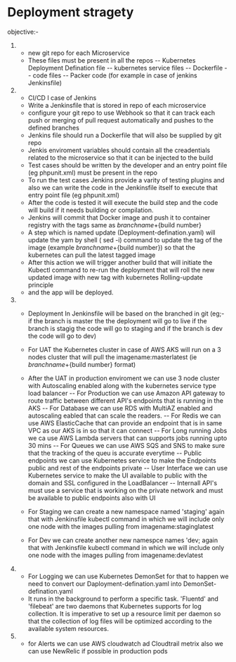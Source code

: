 # Deployment stragety 


objective:- 
1.  - new git repo for each Microservice
    - These files must be present in all the repos
        -- Kubernetes Deployment Defination file 
        -- kubernetes service files
        -- Dockerfile
        -- code files
        -- Packer code (for example in case of jenkins Jenkinsfile)

2.  - CI/CD I case of Jenkins
    - Write a Jenkinsfile that is stored in repo of each microservice
    - configure your git repo to use Webhook so that it can track each push or merging of pull request automatically and pushes to the defined branches
    - Jenkins file should run a Dockerfile that will also be supplied by git repo 
    - Jenkis enviroment variables should contain all the creadentials related to the microservice so that it can be injected to the build 
    - Test cases should be written by the developer and an entry point file (eg phpunit.xml) must be present in the repo
    - To run the test cases Jenkins provide a varity of testing plugins and also we can write the code in the Jenkinsfile itself to execute that entry point file (eg phpunit.xml)
    - After the code is  tested it will execute the build step and the code will build if it needs building or compilation.
    - Jenkins will commit that Docker image and push it to container registry  with the tags same as ${branch name}+${build number}
    - A step which is named  update (Deployment-defination.yaml) will update the yam by shell ( sed -i) command to update the tag of the image (example ${branch name}+${build number}) so that the kubernetes can pull the latest tagged image
    - After this action we will trigger another build that will initiate the Kubectl command to re-run the deployment that will roll the new updated image with new tag with kubernetes Rolling-update principle
    - and the app will be deployed.

3.  - Deployment In Jenkinsfile will be based on the branched in git (eg;- if the branch is master the the deployment will go to live if the branch is stagig the code will go to staging and if the branch is dev the code will go to dev)
    - For UAT the Kubernetes cluster in case of AWS AKS will run on a 3 nodes cluster that will pull the imagename:masterlatest (ie ${branch name}+${build number} format)
    - After the UAT in production enviroment we can use 3 node cluster with Autoscaling enabled along with the kubernetes service type load balancer 
        -- For Production we can use Amazon API gateway to route traffic between different API's endpoints that is running in the AKS 
        -- For Database we can use RDS with MultiAZ enabled and autoscaling eabled that can scale the readers.
        -- For Redis we can use AWS ElasticCache that can provide an endpoint that is in same VPC as our AKS is in so that it can connect 
        -- For Long running Jobs we ca use AWS Lambda servers that can supports jobs running upto 30 mins
        -- For Queues we can use AWS SQS and SNS to make sure that the tracking of the queu is accurate everytime
        -- Public endpoints we can use Kubernetes service to make the Endpoints public and rest of the endpoints private
        -- User Interface we can use Kubernetes service to make the UI available to public with the domain and SSL configured in the LoadBalancer
        -- Internall API's must use a service that is working on the private network and must be available to public endpoints also with UI

    - For Staging we can create a new namespace  named 'staging' again that with Jenkinsfile kubectl command in which we will include only one node with the images pulling from imagename:staginglatest
    - For Dev we can create another new namespce names 'dev; again that with Jenkinsfile kubectl command in which we will include only one node with the images pulling from imagename:devlatest

4.  - For Logging we can use Kubernetes DemonSet for that to happen we need to convert our Daployment-defination.yaml into DemonSet-defination.yaml
    -  It runs in the background to perform a specific task. 'Fluentd' and 'filebeat' are two daemons that Kubernetes supports for log collection. It is imperative to set up a resource limit per daemon so that the collection of log files will be optimized according to the available system resources.

5. - for Alerts we can use AWS cloudwatch ad Cloudtrail metrix also we can use NewRelic if possible in production pods 
   

